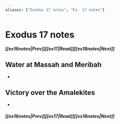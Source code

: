 ```yaml
---
aliases: ["Exodus 17 notes", "Ex. 17 notes"]
---
```

# Exodus 17 notes
##### <span class=arrow-left></span>[[ex16notes|Prev]]<span class=navigation-separator></span>[[ex17|Read]]<span class=navigation-separator></span>[[ex18notes|Next]]<span class=arrow-right></span>
## Water at Massah and Meribah
- 
## Victory over the Amalekites
- 
##### <span class=arrow-left></span>[[ex16notes|Prev]]<span class=navigation-separator></span>[[ex17|Read]]<span class=navigation-separator></span>[[ex18notes|Next]]<span class=arrow-right></span>
